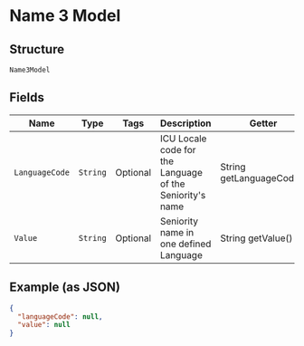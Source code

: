 
# Name 3 Model

## Structure

`Name3Model`

## Fields

| Name | Type | Tags | Description | Getter | Setter |
|  --- | --- | --- | --- | --- | --- |
| `LanguageCode` | `String` | Optional | ICU Locale code for the Language of the Seniority's name | String getLanguageCode() | setLanguageCode(String languageCode) |
| `Value` | `String` | Optional | Seniority name in one defined Language | String getValue() | setValue(String value) |

## Example (as JSON)

```json
{
  "languageCode": null,
  "value": null
}
```

